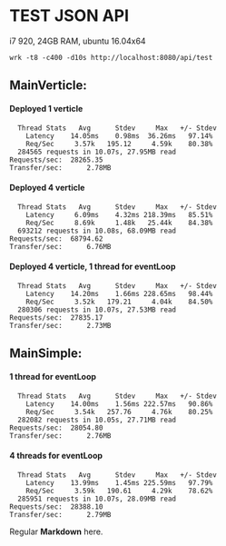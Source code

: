 # TEST JSON API

i7 920, 24GB RAM, ubuntu 16.04x64

`wrk -t8 -c400 -d10s http://localhost:8080/api/test`

## MainVerticle:

#### Deployed 1 verticle
```
  Thread Stats   Avg      Stdev     Max   +/- Stdev
    Latency    14.05ms    0.98ms  36.26ms   97.14%
    Req/Sec     3.57k   195.12     4.59k    80.38%
  284565 requests in 10.07s, 27.95MB read
Requests/sec:  28265.35
Transfer/sec:      2.78MB
``` 

#### Deployed 4 verticle
```
  Thread Stats   Avg      Stdev     Max   +/- Stdev
    Latency     6.09ms    4.32ms 218.39ms   85.51%
    Req/Sec     8.69k     1.48k   25.44k    84.38%
  693212 requests in 10.08s, 68.09MB read
Requests/sec:  68794.62
Transfer/sec:      6.76MB
```

#### Deployed 4 verticle, 1 thread for eventLoop
```
  Thread Stats   Avg      Stdev     Max   +/- Stdev
    Latency    14.20ms    1.66ms 228.65ms   98.44%
    Req/Sec     3.52k   179.21     4.04k    84.50%
  280306 requests in 10.07s, 27.53MB read
Requests/sec:  27835.17
Transfer/sec:      2.73MB
```


## MainSimple:

#### 1 thread for eventLoop
```
  Thread Stats   Avg      Stdev     Max   +/- Stdev
    Latency    14.00ms    1.56ms 222.57ms   90.86%
    Req/Sec     3.54k   257.76     4.76k    80.25%
  282082 requests in 10.05s, 27.71MB read
Requests/sec:  28054.80
Transfer/sec:      2.76MB
```

#### 4 threads for eventLoop
```
  Thread Stats   Avg      Stdev     Max   +/- Stdev
    Latency    13.99ms    1.45ms 225.59ms   97.79%
    Req/Sec     3.59k   190.61     4.29k    78.62%
  285951 requests in 10.07s, 28.09MB read
Requests/sec:  28388.10
Transfer/sec:      2.79MB

```


Regular **Markdown** here.

<div hidden>
```
@startuml firstDiagram

Alice -> Bob: Hello
Bob -> Alice: Hi!
		
@enduml
```
</div>

![](firstDiagram.svg)

Some more markdown.






